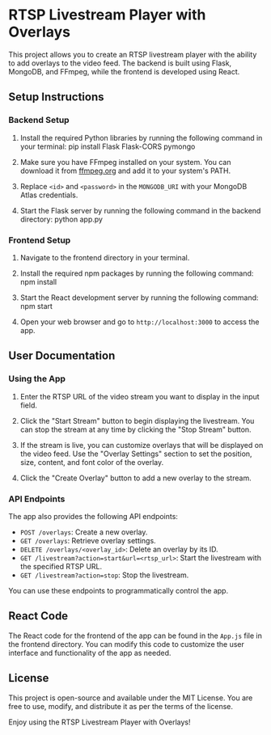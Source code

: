 # RTSP Livestream Player with Overlays

This project allows you to create an RTSP livestream player with the ability to add overlays to the video feed. The backend is built using Flask, MongoDB, and FFmpeg, while the frontend is developed using React.

## Setup Instructions

### Backend Setup

1. Install the required Python libraries by running the following command in your terminal:
pip install Flask Flask-CORS pymongo


2. Make sure you have FFmpeg installed on your system. You can download it from [ffmpeg.org](https://ffmpeg.org/download.html) and add it to your system's PATH.

3. Replace `<id>` and `<password>` in the `MONGODB_URI` with your MongoDB Atlas credentials.

4. Start the Flask server by running the following command in the backend directory:
python app.py

### Frontend Setup

1. Navigate to the frontend directory in your terminal.

2. Install the required npm packages by running the following command:
npm install

3. Start the React development server by running the following command:
 npm start

4. Open your web browser and go to `http://localhost:3000` to access the app.

## User Documentation

### Using the App

1. Enter the RTSP URL of the video stream you want to display in the input field.

2. Click the "Start Stream" button to begin displaying the livestream. You can stop the stream at any time by clicking the "Stop Stream" button.

3. If the stream is live, you can customize overlays that will be displayed on the video feed. Use the "Overlay Settings" section to set the position, size, content, and font color of the overlay.

4. Click the "Create Overlay" button to add a new overlay to the stream.

### API Endpoints

The app also provides the following API endpoints:

- `POST /overlays`: Create a new overlay.
- `GET /overlays`: Retrieve overlay settings.
- `DELETE /overlays/<overlay_id>`: Delete an overlay by its ID.
- `GET /livestream?action=start&url=<rtsp_url>`: Start the livestream with the specified RTSP URL.
- `GET /livestream?action=stop`: Stop the livestream.

You can use these endpoints to programmatically control the app.

## React Code

The React code for the frontend of the app can be found in the `App.js` file in the frontend directory. You can modify this code to customize the user interface and functionality of the app as needed.

## License

This project is open-source and available under the MIT License. You are free to use, modify, and distribute it as per the terms of the license.

Enjoy using the RTSP Livestream Player with Overlays!
